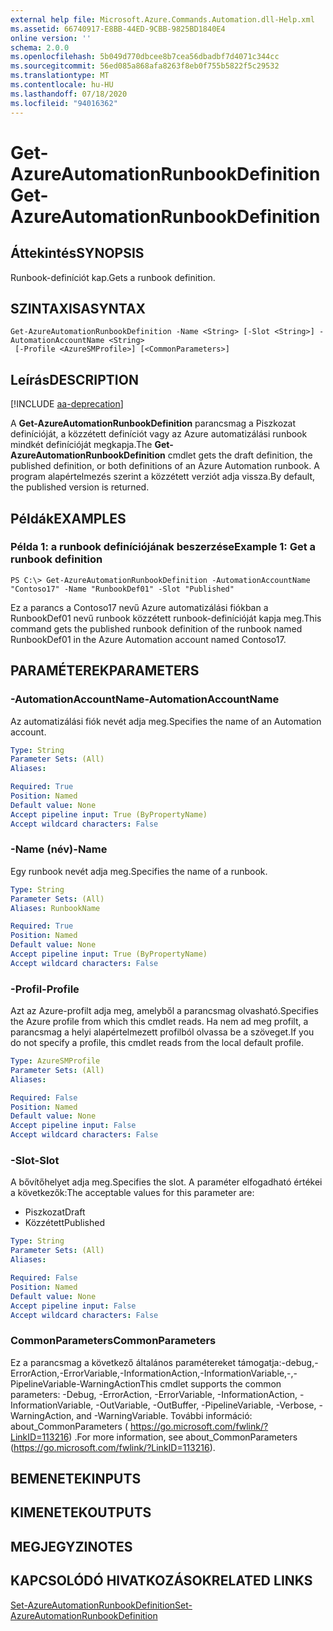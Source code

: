 ```yaml
---
external help file: Microsoft.Azure.Commands.Automation.dll-Help.xml
ms.assetid: 66740917-E8BB-44ED-9CBB-9825BD1840E4
online version: ''
schema: 2.0.0
ms.openlocfilehash: 5b049d770dbcee8b7cea56dbadbf7d4071c344cc
ms.sourcegitcommit: 56ed085a868afa8263f8eb0f755b5822f5c29532
ms.translationtype: MT
ms.contentlocale: hu-HU
ms.lasthandoff: 07/18/2020
ms.locfileid: "94016362"
---
```

# <span data-ttu-id="bc616-101">Get-AzureAutomationRunbookDefinition</span><span class="sxs-lookup"><span data-stu-id="bc616-101">Get-AzureAutomationRunbookDefinition</span></span>

## <span data-ttu-id="bc616-102">Áttekintés</span><span class="sxs-lookup"><span data-stu-id="bc616-102">SYNOPSIS</span></span>

<span data-ttu-id="bc616-103">Runbook-definíciót kap.</span><span class="sxs-lookup"><span data-stu-id="bc616-103">Gets a runbook definition.</span></span>

## <span data-ttu-id="bc616-104">SZINTAXISA</span><span class="sxs-lookup"><span data-stu-id="bc616-104">SYNTAX</span></span>

```
Get-AzureAutomationRunbookDefinition -Name <String> [-Slot <String>] -AutomationAccountName <String>
 [-Profile <AzureSMProfile>] [<CommonParameters>]
```

## <span data-ttu-id="bc616-105">Leírás</span><span class="sxs-lookup"><span data-stu-id="bc616-105">DESCRIPTION</span></span>

[!INCLUDE [aa-deprecation](../include/aa-deprecation.md)]

<span data-ttu-id="bc616-106">A **Get-AzureAutomationRunbookDefinition** parancsmag a Piszkozat definícióját, a közzétett definíciót vagy az Azure automatizálási runbook mindkét definícióját megkapja.</span><span class="sxs-lookup"><span data-stu-id="bc616-106">The **Get-AzureAutomationRunbookDefinition** cmdlet gets the draft definition, the published definition, or both definitions of an Azure Automation runbook.</span></span>
<span data-ttu-id="bc616-107">A program alapértelmezés szerint a közzétett verziót adja vissza.</span><span class="sxs-lookup"><span data-stu-id="bc616-107">By default, the published version is returned.</span></span>

## <span data-ttu-id="bc616-108">Példák</span><span class="sxs-lookup"><span data-stu-id="bc616-108">EXAMPLES</span></span>

### <span data-ttu-id="bc616-109">Példa 1: a runbook definíciójának beszerzése</span><span class="sxs-lookup"><span data-stu-id="bc616-109">Example 1: Get a runbook definition</span></span>
```
PS C:\> Get-AzureAutomationRunbookDefinition -AutomationAccountName "Contoso17" -Name "RunbookDef01" -Slot "Published"
```

<span data-ttu-id="bc616-110">Ez a parancs a Contoso17 nevű Azure automatizálási fiókban a RunbookDef01 nevű runbook közzétett runbook-definícióját kapja meg.</span><span class="sxs-lookup"><span data-stu-id="bc616-110">This command gets the published runbook definition of the runbook named RunbookDef01 in the Azure Automation account named Contoso17.</span></span>

## <span data-ttu-id="bc616-111">PARAMÉTEREK</span><span class="sxs-lookup"><span data-stu-id="bc616-111">PARAMETERS</span></span>

### <span data-ttu-id="bc616-112">-AutomationAccountName</span><span class="sxs-lookup"><span data-stu-id="bc616-112">-AutomationAccountName</span></span>
<span data-ttu-id="bc616-113">Az automatizálási fiók nevét adja meg.</span><span class="sxs-lookup"><span data-stu-id="bc616-113">Specifies the name of an Automation account.</span></span>

```yaml
Type: String
Parameter Sets: (All)
Aliases: 

Required: True
Position: Named
Default value: None
Accept pipeline input: True (ByPropertyName)
Accept wildcard characters: False
```

### <span data-ttu-id="bc616-114">-Name (név)</span><span class="sxs-lookup"><span data-stu-id="bc616-114">-Name</span></span>
<span data-ttu-id="bc616-115">Egy runbook nevét adja meg.</span><span class="sxs-lookup"><span data-stu-id="bc616-115">Specifies the name of a runbook.</span></span>

```yaml
Type: String
Parameter Sets: (All)
Aliases: RunbookName

Required: True
Position: Named
Default value: None
Accept pipeline input: True (ByPropertyName)
Accept wildcard characters: False
```

### <span data-ttu-id="bc616-116">-Profil</span><span class="sxs-lookup"><span data-stu-id="bc616-116">-Profile</span></span>
<span data-ttu-id="bc616-117">Azt az Azure-profilt adja meg, amelyből a parancsmag olvasható.</span><span class="sxs-lookup"><span data-stu-id="bc616-117">Specifies the Azure profile from which this cmdlet reads.</span></span>
<span data-ttu-id="bc616-118">Ha nem ad meg profilt, a parancsmag a helyi alapértelmezett profilból olvassa be a szöveget.</span><span class="sxs-lookup"><span data-stu-id="bc616-118">If you do not specify a profile, this cmdlet reads from the local default profile.</span></span>

```yaml
Type: AzureSMProfile
Parameter Sets: (All)
Aliases: 

Required: False
Position: Named
Default value: None
Accept pipeline input: False
Accept wildcard characters: False
```

### <span data-ttu-id="bc616-119">-Slot</span><span class="sxs-lookup"><span data-stu-id="bc616-119">-Slot</span></span>
<span data-ttu-id="bc616-120">A bővítőhelyet adja meg.</span><span class="sxs-lookup"><span data-stu-id="bc616-120">Specifies the slot.</span></span>
<span data-ttu-id="bc616-121">A paraméter elfogadható értékei a következők:</span><span class="sxs-lookup"><span data-stu-id="bc616-121">The acceptable values for this parameter are:</span></span>

- <span data-ttu-id="bc616-122">Piszkozat</span><span class="sxs-lookup"><span data-stu-id="bc616-122">Draft</span></span>
- <span data-ttu-id="bc616-123">Közzétett</span><span class="sxs-lookup"><span data-stu-id="bc616-123">Published</span></span>

```yaml
Type: String
Parameter Sets: (All)
Aliases: 

Required: False
Position: Named
Default value: None
Accept pipeline input: False
Accept wildcard characters: False
```

### <span data-ttu-id="bc616-124">CommonParameters</span><span class="sxs-lookup"><span data-stu-id="bc616-124">CommonParameters</span></span>
<span data-ttu-id="bc616-125">Ez a parancsmag a következő általános paramétereket támogatja:-debug,-ErrorAction,-ErrorVariable,-InformationAction,-InformationVariable,-,-PipelineVariable-WarningAction</span><span class="sxs-lookup"><span data-stu-id="bc616-125">This cmdlet supports the common parameters: -Debug, -ErrorAction, -ErrorVariable, -InformationAction, -InformationVariable, -OutVariable, -OutBuffer, -PipelineVariable, -Verbose, -WarningAction, and -WarningVariable.</span></span> <span data-ttu-id="bc616-126">További információ: about_CommonParameters ( https://go.microsoft.com/fwlink/?LinkID=113216) .</span><span class="sxs-lookup"><span data-stu-id="bc616-126">For more information, see about_CommonParameters (https://go.microsoft.com/fwlink/?LinkID=113216).</span></span>

## <span data-ttu-id="bc616-127">BEMENETEK</span><span class="sxs-lookup"><span data-stu-id="bc616-127">INPUTS</span></span>

## <span data-ttu-id="bc616-128">KIMENETEK</span><span class="sxs-lookup"><span data-stu-id="bc616-128">OUTPUTS</span></span>

## <span data-ttu-id="bc616-129">MEGJEGYZI</span><span class="sxs-lookup"><span data-stu-id="bc616-129">NOTES</span></span>

## <span data-ttu-id="bc616-130">KAPCSOLÓDÓ HIVATKOZÁSOK</span><span class="sxs-lookup"><span data-stu-id="bc616-130">RELATED LINKS</span></span>

[<span data-ttu-id="bc616-131">Set-AzureAutomationRunbookDefinition</span><span class="sxs-lookup"><span data-stu-id="bc616-131">Set-AzureAutomationRunbookDefinition</span></span>](./Set-AzureAutomationRunbookDefinition.md)


